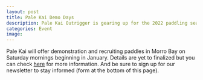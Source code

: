 ```yaml
---
layout: post
title: Pale Kai Demo Days
description: Pale Kai Outrigger is gearing up for the 2022 paddling season. We're always looking for new friends. Click here for information on how you can join us!
categories: Event
image: 
---
```

 
Pale Kai will offer demonstration and recruiting paddles in Morro Bay on Saturday mornings beginning in January. Details are yet to
finalized but you can check <A HREF="https://www.palekai.org/recruitment-program/">here</A> for more information. And be sure to sign up for our newsletter to stay informed (form at the bottom
of this page).
